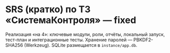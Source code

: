 # SRS (кратко) по ТЗ «СистемаКонтроля» — fixed

Реализация «на 4»: ключевые модули, роли, отчёты, локальный запуск, тест-план и интеграционные тесты.
Хранение паролей — PBKDF2-SHA256 (Werkzeug). SQLite размещается в `instance/app.db`.
